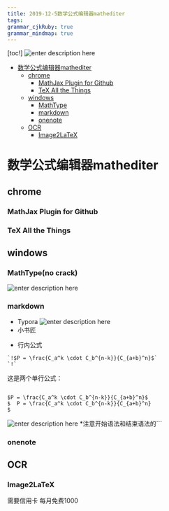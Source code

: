 ```yaml
---
title: 2019-12-5数学公式编辑器mathediter
tags: 
grammar_cjkRuby: true
grammar_mindmap: true
---
```


[toc!]
![enter description here](https://i.imgur.com/rhwP91t.png)

* [数学公式编辑器mathediter](#数学公式编辑器mathediter)
	* [chrome](#chrome)
		* [MathJax Plugin for Github](#mathjax-plugin-for-github)
		* [TeX All the Things](#tex-all-the-things)
	* [windows](#windows)
		* [MathType](#mathtype)
		* [markdown](#markdown)
		* [onenote](#onenote)
	* [OCR](#ocr)
		* [Image2LaTeX](#image2latex)

# 数学公式编辑器mathediter

## chrome

### MathJax Plugin for Github

### TeX All the Things

## windows

### MathType(no crack)
![enter description here](https://i.imgur.com/WkhjSZA.png)
### markdown

- Typora
![enter description here](https://i.imgur.com/CIphX7d.png)
- 小书匠
* 行内公式
```
`!$P = \frac{C_a^k \cdot C_b^{n-k}}{C_{a+b}^n}$`
`!` 
```

这是两个单行公式：


```mathjax!

$P = \frac{C_a^k \cdot C_b^{n-k}}{C_{a+b}^n}$   
$  P = \frac{C_a^k \cdot C_b^{n-k}}{C_{a+b}^n}  
$
```
![enter description here](https://i.imgur.com/oYFYdZ5.png)
*注意开始语法和结束语法的```

### onenote

## OCR

### Image2LaTeX
需要信用卡
每月免费1000

